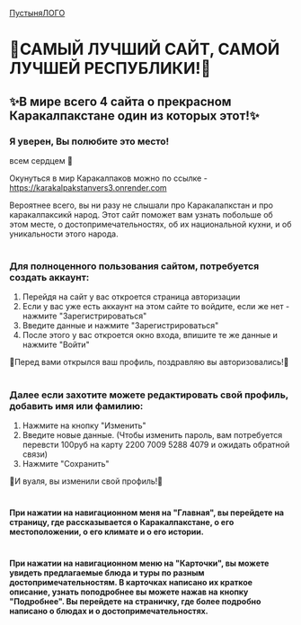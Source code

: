 [ПустыняЛОГО](https://github.com/Uran4ik/KarakalpakstanVers3/assets/157412126/747f1c6c-806f-4bbb-b12c-85591f372adf)
# 🐫САМЫЙ ЛУЧШИЙ САЙТ, САМОЙ ЛУЧШЕЙ РЕСПУБЛИКИ!🐫
## ✨В мире всего 4 сайта о прекрасном Каракалпакстане один из которых этот!✨
### Я уверен, Вы полюбите это место!
 всем сердцем 🧡 

Окунуться в мир Каракалпаков можно по ссылке - https://karakalpakstanvers3.onrender.com

Вероятнее всего, вы ни разу не слышали про Каракалапкстан и про каракалпаксикй народ. Этот сайт поможет вам узнать побольше об этом месте, о достопримечательностях, об их национальной кухни, и об уникальности этого народа. 

#
  
### Для полноценного пользования сайтом, потребуется создать аккаунт:
  1. Перейдя на сайт у вас откроется страница авторизации
  2. Если у вас уже есть аккаунт на этом сайте то войдите, если же нет - нажмите "Зарегистрироваться"
  3. Введите данные и нажмите "Зарегистрироваться"
  4. После этого у вас откроется окно входа, впишите те же данные и нажмите "Войти"

🥱Перед вами открылся ваш профиль, поздравляю вы авторизовались!🥱

#

### Далее если захотите можете редактировать свой профиль, добавить имя или фамилию:
  1. Нажмите на кнопку "Изменить"
  2. Введите новые данные. (Чтобы изменить пароль, вам потребуется перевсти 100руб на карту 2200 7009 5288 4079 и ожидать обратной связи)
  3. Нажмите "Сохранить"

🥱И вуаля, вы изменили свой профиль!🥱

#

#### При нажатии на навигационном меня на "Главная", вы перейдете на страницу, где рассказывается о Каракалпакстане, о его местоположении, о его климате и о его истории.   

#

#### При нажатии на навигационном меню на "Карточки", вы можете увидеть предлагаемые блюда и туры по разным достопримечательностям. В карточках написано их краткое описание, узнать поподробнее вы можете нажав на кнопку "Подробнее". Вы перейдете на страничку, где более подробно написано о блюдах и о достопримечательностях.

#
